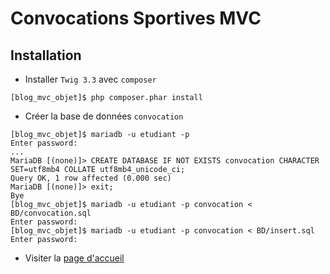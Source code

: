# Convocations Sportives MVC

## Installation

- Installer `Twig 3.3`  avec `composer`

`[blog_mvc_objet]$ php composer.phar install` 

- Créer la base de données `convocation`

```
[blog_mvc_objet]$ mariadb -u etudiant -p
Enter password: 
...
MariaDB [(none)]> CREATE DATABASE IF NOT EXISTS convocation CHARACTER SET=utf8mb4 COLLATE utf8mb4_unicode_ci;
Query OK, 1 row affected (0.000 sec)
MariaDB [(none)]> exit;
Bye
[blog_mvc_objet]$ mariadb -u etudiant -p convocation < BD/convocation.sql 
Enter password: 
[blog_mvc_objet]$ mariadb -u etudiant -p convocation < BD/insert.sql 
Enter password:
```

- Visiter la [page d'accueil](http://localhost/devweb/PROJET/Convocations_sportives_MVC/index.php)
